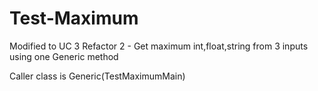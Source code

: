 # Test-Maximum
Modified to UC 3 Refactor 2 - Get maximum int,float,string from 3 inputs using one Generic method

Caller class is Generic(TestMaximumMain)
